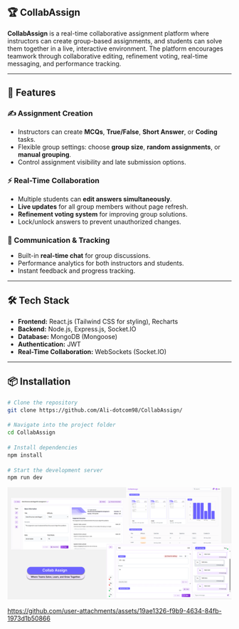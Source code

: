 ## 🏆 CollabAssign

**CollabAssign** is a real-time collaborative assignment platform where instructors can create group-based assignments, and students can solve them together in a live, interactive environment. The platform encourages teamwork through collaborative editing, refinement voting, real-time messaging, and performance tracking.

---

## 🚀 Features

### ✍️ Assignment Creation
- Instructors can create **MCQs**, **True/False**, **Short Answer**, or **Coding** tasks.  
- Flexible group settings: choose **group size**, **random assignments**, or **manual grouping**.  
- Control assignment visibility and late submission options.  

### ⚡ Real-Time Collaboration
- Multiple students can **edit answers simultaneously**.  
- **Live updates** for all group members without page refresh.  
- **Refinement voting system** for improving group solutions.  
- Lock/unlock answers to prevent unauthorized changes.  

### 💬 Communication & Tracking
- Built-in **real-time chat** for group discussions.  
- Performance analytics for both instructors and students.  
- Instant feedback and progress tracking.

---

## 🛠️ Tech Stack
- **Frontend:** React.js (Tailwind CSS for styling), Recharts  
- **Backend:** Node.js, Express.js, Socket.IO  
- **Database:** MongoDB (Mongoose)  
- **Authentication:** JWT  
- **Real-Time Collaboration:** WebSockets (Socket.IO)  

---

## 📦 Installation

```bash
# Clone the repository
git clone https://github.com/Ali-dotcom98/CollabAssign/

# Navigate into the project folder
cd CollabAssign

# Install dependencies
npm install

# Start the development server
npm run dev
```
![Untitled (1) (1)](https://github.com/Ali-dotcom98/CollabAssign/blob/main/Website%20Mockup%20(Community).png?raw=true)

https://github.com/user-attachments/assets/19ae1326-f9b9-4634-84fb-1973d1b50866








